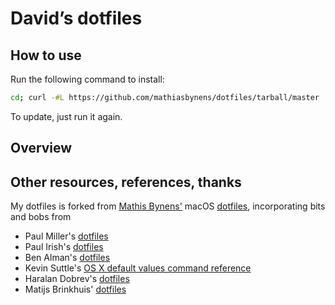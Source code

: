 # David’s dotfiles

## How to use

Run the following command to install:
```bash
cd; curl -#L https://github.com/mathiasbynens/dotfiles/tarball/master | tar -xzv --strip-components 1 --exclude={README.md,bootstrap.sh,.osx,LICENSE-MIT.txt}
```

To update, just run it again.

## Overview

## Other resources, references, thanks

My dotfiles is forked from [Mathis Bynens'](https://mathiasbynens.be/) macOS [dotfiles](https://github.com/mathiasbynens/dotfiles), incorporating bits and bobs from
* Paul Miller's [dotfiles](https://github.com/paulmillr/dotfiles)
* Paul Irish's [dotfiles](https://github.com/paulirish/dotfiles)
* Ben Alman's [dotfiles](https://github.com/cowboy/dotfiles)
* Kevin Suttle's [OS X default values command reference](https://github.com/kevinSuttle/OSXDefaults/blob/master/REFERENCE.md)
* Haralan Dobrev's [dotfiles](https://github.com/hkdobrev/dotfiles/)
* Matijs Brinkhuis' [dotfiles](https://github.com/matijs/dotfiles)
